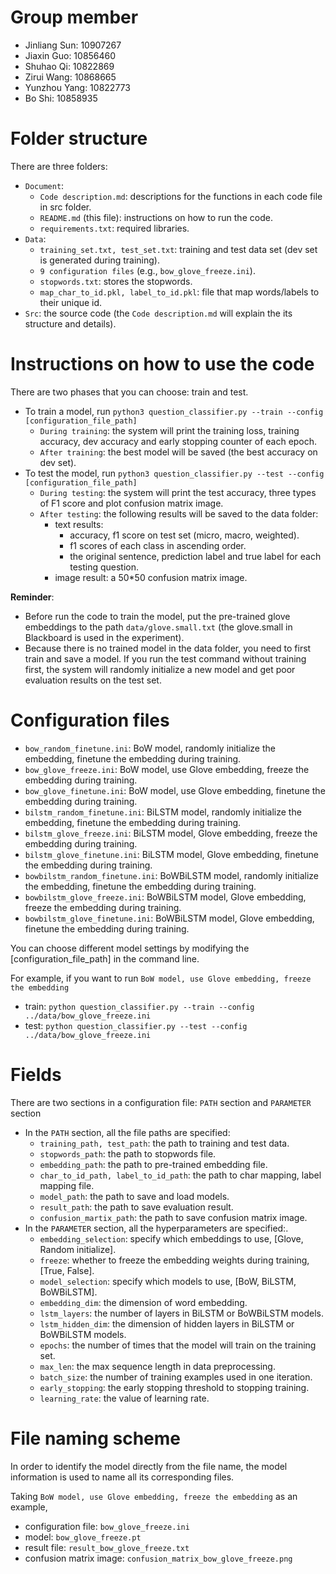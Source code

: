 ﻿# Group member
- Jinliang Sun: 10907267
- Jiaxin Guo: 10856460
- Shuhao Qi: 10822869
- Zirui Wang: 10868665
- Yunzhou Yang: 10822773
- Bo Shi: 10858935

# Folder structure
There are three folders:
- `Document`: 
	- `Code description.md`: descriptions for the functions in each code file in src folder.
	- `README.md` (this file): instructions on how to run the code.
	- `requirements.txt`: required libraries.
- `Data`: 
	- `training_set.txt, test_set.txt`: training and test data set (dev set is generated during training).
	- `9 configuration files` (e.g., `bow_glove_freeze.ini`).
	- `stopwords.txt`: stores the stopwords.
	- `map_char_to_id.pkl, label_to_id.pkl`: file that map words/labels to their unique id.
- `Src`: the source code (the `Code description.md` will explain the its structure and details).


# Instructions on how to use the code
There are two phases that you can choose: train and test.
- To train a model, run `python3 question_classifier.py --train --config [configuration_file_path]`
	- `During training`: the system will print the training loss, training accuracy, dev accuracy and early stopping counter of each epoch.
	- `After training`: the best model will be saved (the best accuracy on dev set).
- To test the model, run `python3 question_classifier.py --test --config [configuration_file_path]`
	- `During testing`: the system will print the test accuracy, three types of F1 score and plot confusion matrix image. 
	- `After testing`: the following results will be saved to the data folder:
		- text results: 
			- accuracy, f1 score on test set (micro, macro, weighted).
			- f1 scores of each class in ascending order.
			- the original sentence, prediction label and true label for each testing question.
		- image result: a 50*50 confusion matrix image.

**Reminder**: 
- Before run the code to train the model, put the pre-trained glove embeddings to the path `data/glove.small.txt` (the glove.small in Blackboard is used in the experiment).
- Because there is no trained model in the data folder, you need to first train and save a model. If you run the test command without training first, the system will randomly initialize a new model and get poor evaluation results on the test set.

# Configuration files
- `bow_random_finetune.ini`: BoW model, randomly initialize the embedding, finetune the embedding during training.
- `bow_glove_freeze.ini`: BoW model, use Glove embedding, freeze the embedding during training.
- `bow_glove_finetune.ini`: BoW model, use Glove embedding, finetune the embedding during training.
- `bilstm_random_finetune.ini`: BiLSTM model, randomly initialize the embedding, finetune the embedding during training.
- `bilstm_glove_freeze.ini`: BiLSTM model, Glove embedding, freeze the embedding during training.
- `bilstm_glove_finetune.ini`: BiLSTM model, Glove embedding, finetune the embedding during training.
- `bowbilstm_random_finetune.ini`: BoWBiLSTM model, randomly initialize the embedding, finetune the embedding during training.
- `bowbilstm_glove_freeze.ini`: BoWBiLSTM model, Glove embedding, freeze the embedding during training.
- `bowbilstm_glove_finetune.ini`: BoWBiLSTM model, Glove embedding, finetune the embedding during training.

You can choose different model settings by modifying the [configuration_file_path] in the command line.

For example, if you want to run `BoW model, use Glove embedding, freeze the embedding`
- train: `python question_classifier.py --train --config ../data/bow_glove_freeze.ini`
- test: `python question_classifier.py --test --config ../data/bow_glove_freeze.ini`

# Fields
There are two sections in a configuration file: `PATH` section and `PARAMETER` section
- In the `PATH` section, all the file paths are specified:
	- `training_path, test_path`: the path to training and test data.
	- `stopwords_path`: the path to stopwords file.
	- `embedding_path`: the path to pre-trained embedding file.
	- `char_to_id_path, label_to_id_path`: the path to char mapping, label mapping file.
	- `model_path`: the path to save and load models.
	- `result_path`: the path to save evaluation result.
	- `confusion_martix_path`: the path to save confusion matrix image.
- In the `PARAMETER` section, all the hyperparameters are specified:.
	- `embedding_selection`: specify which embeddings to use, [Glove, Random initialize].
	- `freeze`: whether to freeze the embedding weights during training, [True, False].
	- `model_selection`: specify which models to use, [BoW, BiLSTM, BoWBiLSTM].
	- `embedding_dim`: the dimension of word embedding.
	- `lstm_layers`: the number of layers in BiLSTM or BoWBiLSTM models.
	- `lstm_hidden_dim`: the dimension of hidden layers in BiLSTM or BoWBiLSTM models.
	- `epochs`: the number of times that the model will train on the training set.
	- `max_len`: the max sequence length in data preprocessing.
	- `batch_size`: the number of training examples used in one iteration.
	- `early_stopping`: the early stopping threshold to stopping training.
	- `learning_rate`: the value of learning rate.
	
# File naming scheme
In order to identify the model directly from the file name, the model information
is used to name all its corresponding files.

Taking `BoW model, use Glove embedding, freeze the embedding` as an example,
- configuration file: `bow_glove_freeze.ini`
- model: `bow_glove_freeze.pt`
- result file: `result_bow_glove_freeze.txt`
- confusion matrix image: `confusion_matrix_bow_glove_freeze.png`











